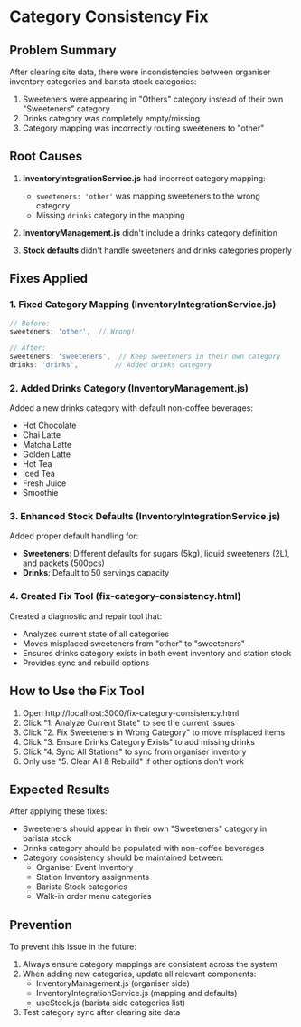 # Category Consistency Fix

## Problem Summary
After clearing site data, there were inconsistencies between organiser inventory categories and barista stock categories:
1. Sweeteners were appearing in "Others" category instead of their own "Sweeteners" category
2. Drinks category was completely empty/missing
3. Category mapping was incorrectly routing sweeteners to "other"

## Root Causes
1. **InventoryIntegrationService.js** had incorrect category mapping:
   - `sweeteners: 'other'` was mapping sweeteners to the wrong category
   - Missing `drinks` category in the mapping

2. **InventoryManagement.js** didn't include a drinks category definition

3. **Stock defaults** didn't handle sweeteners and drinks categories properly

## Fixes Applied

### 1. Fixed Category Mapping (InventoryIntegrationService.js)
```javascript
// Before:
sweeteners: 'other',  // Wrong!

// After:
sweeteners: 'sweeteners',  // Keep sweeteners in their own category
drinks: 'drinks',         // Added drinks category
```

### 2. Added Drinks Category (InventoryManagement.js)
Added a new drinks category with default non-coffee beverages:
- Hot Chocolate
- Chai Latte
- Matcha Latte
- Golden Latte
- Hot Tea
- Iced Tea
- Fresh Juice
- Smoothie

### 3. Enhanced Stock Defaults (InventoryIntegrationService.js)
Added proper default handling for:
- **Sweeteners**: Different defaults for sugars (5kg), liquid sweeteners (2L), and packets (500pcs)
- **Drinks**: Default to 50 servings capacity

### 4. Created Fix Tool (fix-category-consistency.html)
Created a diagnostic and repair tool that:
- Analyzes current state of all categories
- Moves misplaced sweeteners from "other" to "sweeteners" 
- Ensures drinks category exists in both event inventory and station stock
- Provides sync and rebuild options

## How to Use the Fix Tool

1. Open http://localhost:3000/fix-category-consistency.html
2. Click "1. Analyze Current State" to see the current issues
3. Click "2. Fix Sweeteners in Wrong Category" to move misplaced items
4. Click "3. Ensure Drinks Category Exists" to add missing drinks
5. Click "4. Sync All Stations" to sync from organiser inventory
6. Only use "5. Clear All & Rebuild" if other options don't work

## Expected Results

After applying these fixes:
- Sweeteners should appear in their own "Sweeteners" category in barista stock
- Drinks category should be populated with non-coffee beverages
- Category consistency should be maintained between:
  - Organiser Event Inventory
  - Station Inventory assignments
  - Barista Stock categories
  - Walk-in order menu categories

## Prevention

To prevent this issue in the future:
1. Always ensure category mappings are consistent across the system
2. When adding new categories, update all relevant components:
   - InventoryManagement.js (organiser side)
   - InventoryIntegrationService.js (mapping and defaults)
   - useStock.js (barista side categories list)
3. Test category sync after clearing site data